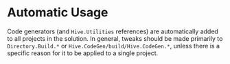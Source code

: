 # Automatic Usage

Code generators (and `Hive.Utilities` references) are automatically added to all projects in the solution.
In general, tweaks should be made primarily to `Directory.Build.*` or `Hive.CodeGen/build/Hive.CodeGen.*`,
unless there is a specific reason for it to be applied to a single project.